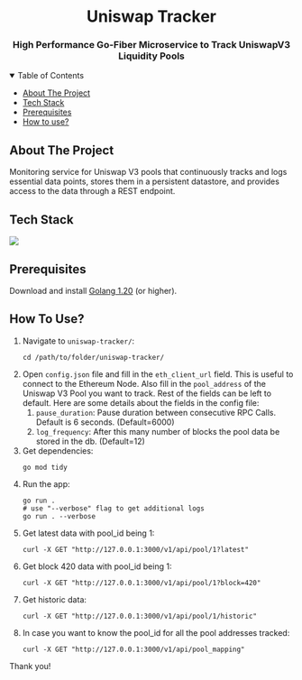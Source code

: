 <h1 align="center">Uniswap Tracker</h1>

<h3 align="center"> High Performance Go-Fiber Microservice to Track UniswapV3 Liquidity Pools</h3>

<!-- TABLE OF CONTENTS -->
<details open>
  <summary>Table of Contents</summary>
  <ul>
    <li><a href="#about-the-project">About The Project</a></li>
    <li><a href="#tech-stack">Tech Stack</a></li>
    <li><a href="#prerequisites">Prerequisites</a></li>
    <li><a href="#how-to-use">How to use?</a></li>
  </ul>
</details>

## About The Project

Monitoring service for Uniswap V3 pools that continuously tracks and logs essential data points, stores them in a persistent datastore, and provides access to the data through a REST endpoint.

## Tech Stack

[![](https://img.shields.io/badge/Built_with-Go-green?style=for-the-badge&logo=Go)](https://go.dev/)

## Prerequisites

Download and install [Golang 1.20](https://go.dev/doc/install) (or higher).

## How To Use?

1. Navigate to `uniswap-tracker/`:
   ``` 
   cd /path/to/folder/uniswap-tracker/
   ```
2. Open `config.json` file and fill in the `eth_client_url` field. This is useful to connect to the Ethereum Node. 
Also fill in the `pool_address` of the Uniswap V3 Pool you want to track. Rest of the fields can be left to default.
Here are some details about the fields in the config file:
   1. `pause_duration`: Pause duration between consecutive RPC Calls. Default is 6 seconds. (Default=6000)
   2. `log_frequency`: After this many number of blocks the pool data be stored in the db. (Default=12)
3. Get dependencies:
   ``` 
   go mod tidy
   ```
4. Run the app:
   ``` 
   go run . 
   # use "--verbose" flag to get additional logs
   go run . --verbose 
   ```
5. Get latest data with pool_id being 1:
    ```
    curl -X GET "http://127.0.0.1:3000/v1/api/pool/1?latest"
    ```
6. Get block 420 data with pool_id being 1:
    ```
    curl -X GET "http://127.0.0.1:3000/v1/api/pool/1?block=420"
    ```
7. Get historic data:
    ```
    curl -X GET "http://127.0.0.1:3000/v1/api/pool/1/historic"
    ```
8. In case you want to know the pool_id for all the pool addresses tracked:
    ```
    curl -X GET "http://127.0.0.1:3000/v1/api/pool_mapping"
    ```

Thank you!
